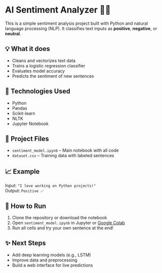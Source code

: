 # AI Sentiment Analyzer 🧠💬

This is a simple sentiment analysis project built with Python and natural language processing (NLP). It classifies text inputs as **positive**, **negative**, or **neutral**.

## 💡 What it does

- Cleans and vectorizes text data
- Trains a logistic regression classifier
- Evaluates model accuracy
- Predicts the sentiment of new sentences

## 🧰 Technologies Used

- Python
- Pandas
- Scikit-learn
- NLTK
- Jupyter Notebook

## 📁 Project Files

- `sentiment_model.ipynb` – Main notebook with all code
- `dataset.csv` – Training data with labeled sentences

## 📈 Example

Input: `"I love working on Python projects!"`  
Output: `Positive ✅`

## 🚀 How to Run

1. Clone the repository or download the notebook
2. Open `sentiment_model.ipynb` in Jupyter or [Google Colab](https://colab.research.google.com)
3. Run all cells and try your own sentence at the end!

## ✨ Next Steps

- Add deep learning models (e.g., LSTM)
- Improve data and preprocessing
- Build a web interface for live predictions
